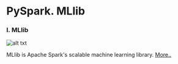 # PySpark. MLlib

### I. MLlib

![alt txt](https://cdn-images-1.medium.com/max/1400/1*b7VXivcK-wBqQJDWjzBszg.png)

MLlib is Apache Spark's scalable machine learning library. [More..](https://spark.apache.org/mllib/)

